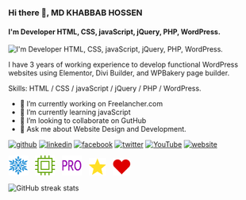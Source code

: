 ### Hi there 👋, MD KHABBAB HOSSEN
#### I'm Developer HTML, CSS, javaScript, jQuery, PHP, WordPress.
![I'm Developer HTML, CSS, javaScript, jQuery, PHP, WordPress.](https://scontent.fdac148-1.fna.fbcdn.net/v/t39.30808-6/409207610_1811025219327142_7065148598964635365_n.png?_nc_cat=109&ccb=1-7&_nc_sid=783fdb&_nc_eui2=AeGbMrJKMTz9ldPVWGuxdRjmv4pOCm_QE8O_ik4Kb9ATw7vMGdAFPiqp_8NI-R-c85qlRL013yUQcN0-lKTA0_Zo&_nc_ohc=RDCiyTjWTDcAX-g51Up&_nc_ht=scontent.fdac148-1.fna&oh=00_AfAftEWC0je-YjAdoeiuLUaGN-UqcxdsnwKYHoZgGijqCw&oe=657D4B8B)

I have 3 years of working experience to develop functional WordPress websites using Elementor, Divi Builder, and WPBakery page builder.

Skills: HTML /  CSS / javaScript / jQuery / PHP / WordPress.

- 🔭 I’m currently working on Freelancher.com 
- 🌱 I’m currently learning javaScript 
- 👯 I’m looking to collaborate on GutHub 
- 💬 Ask me about Website Design and Development. 


[<img src='https://cdn.jsdelivr.net/npm/simple-icons@3.0.1/icons/github.svg' alt='github' height='40'>](https://github.com/https://github.com/khabbab50)  [<img src='https://cdn.jsdelivr.net/npm/simple-icons@3.0.1/icons/linkedin.svg' alt='linkedin' height='40'>](https://www.linkedin.com/in/https://github.com/khabbab50/)  [<img src='https://cdn.jsdelivr.net/npm/simple-icons@3.0.1/icons/facebook.svg' alt='facebook' height='40'>](https://www.facebook.com/https://www.facebook.com/khabbab51/)  [<img src='https://cdn.jsdelivr.net/npm/simple-icons@3.0.1/icons/twitter.svg' alt='twitter' height='40'>](https://twitter.com/https://github.com/khabbab50)  [<img src='https://cdn.jsdelivr.net/npm/simple-icons@3.0.1/icons/youtube.svg' alt='YouTube' height='40'>](https://www.youtube.com/channel/https://www.youtube.com/channel/UC8-9bZdePf0HS1Rk87Ng5hg)  [<img src='https://cdn.jsdelivr.net/npm/simple-icons@3.0.1/icons/icloud.svg' alt='website' height='40'>](https://github.com/khabbab50)  

<a href='https://archiveprogram.github.com/'><img src='https://raw.githubusercontent.com/acervenky/animated-github-badges/master/assets/acbadge.gif' width='40' height='40'></a> <a href='https://docs.github.com/en/developers'><img src='https://raw.githubusercontent.com/acervenky/animated-github-badges/master/assets/devbadge.gif' width='40' height='40'></a> <a href='https://github.com/pricing'><img src='https://raw.githubusercontent.com/acervenky/animated-github-badges/master/assets/pro.gif' width='40' height='40'></a> <a href='https://stars.github.com/'><img src='https://raw.githubusercontent.com/acervenky/animated-github-badges/master/assets/starbadge.gif' width='35' height='35'></a> <a href='https://docs.github.com/en/github/supporting-the-open-source-community-with-github-sponsors'><img src='https://raw.githubusercontent.com/acervenky/animated-github-badges/master/assets/sponsorbadge.gif' width='35' height='35'></a> 

![GitHub streak stats](https://streak-stats.demolab.com/?user=https://github.com/khabbab50)  

